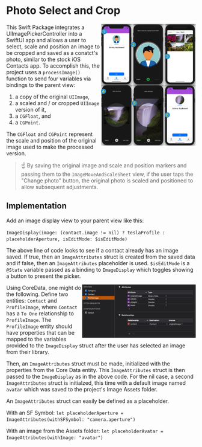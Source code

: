 Photo Select and Crop
=====================

<img align="right" src="Screenshots/example-detail.png" width="50%">

This Swift Package integrates a UIImagePickerController into a SwiftUI app and allows a user to select, scale and position an image to be cropped and saved as a conatct's photo, similar to the stock iOS Contacts app. To accomplish this, the project uses a `processImage()` function to send four variables via bindings to the parent view:

1) a copy of the original `UIImage`,
2) a scaled and / or cropped `UIImage` version of it,
3) a `CGFloat`, and 
4) a `CGPoint`. 

The `CGFloat` and `CGPoint` represent the scale and position of the original image used to make the processed version. 

> :point_up: By saving the original image and scale and position markers and passing them to the `ImageMoveAndScaleSheet` view, if the user taps the "Change photo" button, the original photo is scaled and positioned to allow subsequent adjustments.
> 

## Implementation

Add an image display view to your parent view like this:

`ImageDisplay(image: (contact.image != nil) ? teslaProfile : placeholderAperture, isEditMode: $isEditMode)`

The above line of code looks to see if a contact already has an image saved. If true, then an `ImageAttributes` struct is created from the saved data and if false, then an `ImageAttributes` placeholder is used. `$isEditMode` is a `@State` variable passed as a binding to `ImageDisplay` which toggles showing a button to present the picker.   

<img align="right" src="Screenshots/coreDataEntity.png" width="60%">


Using CoreData, one might do the following. Define two entities: `Contact` and `ProfileImage`, where `Contact` has a `To One` relationship to `ProfileImage`. The `ProfileImage` entity should have properties that can be mapped to the variables provided to the `ImageDisplay` struct after the user has selected an image from their library.

Then, an `ImageAttributes` struct must be made, initialized with the properties from the Core Data entity. This `ImageAttributes` struct is then passed to the `ImageDisplay` as in the above code. For the nil case, a second `ImageAttributes` struct is initialzed, this time with a default image named `avatar` which was saved to the project's Image Assets folder. 

An `ImageAttributes` struct can easily be defined as a placeholder.  

With an SF Symbol: `let placeholderAperture = ImageAttributes(withSFSymbol: "camera.aperture")`

With an image from the Assets folder: `let placeholderAvatar = ImageAttributes(withImage: "avatar")`

